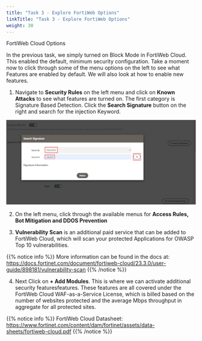 ```yaml
---
title: "Task 3 - Explore FortiWeb Options"
linkTitle: "Task 3 - Explore FortiWeb Options"
weight: 30
---
```



FortiWeb Cloud Options

In the previous task, we simply turned on Block Mode in FortiWeb Cloud.  This enabled the default, minimum security configuration.  Take a moment now to click through some of the menu options on the left to see what Features are enabled by default.  We will also look at how to enable new features.

1. Navigate to **Security Rules** on the left menu and click on **Known Attacks** to see what features are turned on.  The first category is Signature Based Detection.  Click the **Search Signature** button on the right and search for the injection Keyword.  

![Search-Sig](search-sig.png)

2. On the left menu, click through the available menus for **Access Rules, Bot Mitigation and DDOS Prevention**

3. **Vulnerability Scan** is an additional paid service that can be added to FortiWeb Cloud, which will scan your protected Applications for OWASP Top 10 vulnerabilities.

{{% notice info %}}
More information can be found in the docs at:
https://docs.fortinet.com/document/fortiweb-cloud/23.3.0/user-guide/898181/vulnerability-scan
{{% /notice %}}

4. Next Click on **+ Add Modules**.  This is where we can activate additional security featuresfeatures.  These features are all covered under the FortiWeb Cloud WAF-as-a-Service License, which is billed based on the number of websites protected and the average Mbps throughput in aggregate for all protected sites.

{{% notice info %}}
FortiWeb Cloud Datasheet:
https://www.fortinet.com/content/dam/fortinet/assets/data-sheets/fortiweb-cloud.pdf
{{% /notice %}}
